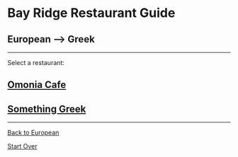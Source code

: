 # Bay Ridge Restaurant Guide
## European --> Greek
---
Select a restaurant:
## [Omonia Cafe](https://omoniacafe.com/)
## [Something Greek](https://somethinggreekonline.com/)
---
[Back to European](european.md)

[Start Over](../home.md)
